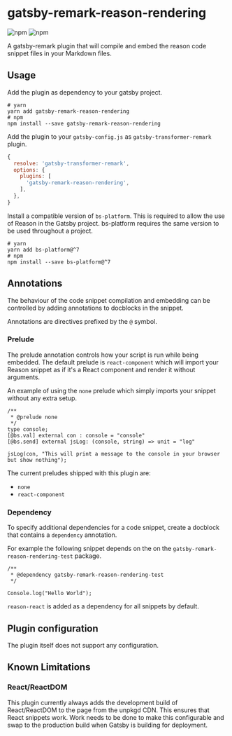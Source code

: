 # gatsby-remark-reason-rendering

![npm](https://img.shields.io/npm/v/gatsby-remark-reason-rendering?style=flat-square)
![npm](https://img.shields.io/npm/dm/gatsby-remark-reason-rendering?color=blue&style=flat-square)

A gatsby-remark plugin that will compile and embed the reason code snippet files 
in your Markdown files.

## Usage
Add the plugin as dependency to your gatsby project.
```shell script
# yarn
yarn add gatsby-remark-reason-rendering
# npm
npm install --save gatsby-remark-reason-rendering
```

Add the plugin to your `gatsby-config.js` as `gatsby-transformer-remark` plugin. 
```javascript
{
  resolve: 'gatsby-transformer-remark',
  options: {
    plugins: [
      'gatsby-remark-reason-rendering',
    ],
  },
}
```

Install a compatible version of `bs-platform`. This is required to allow the use 
of Reason in the Gatsby project. bs-platform requires the same version to be 
used throughout a project.
```shell script
# yarn
yarn add bs-platform@^7
# npm
npm install --save bs-platform@^7
```

## Annotations
The behaviour of the code snippet compilation and embedding can be controlled by 
adding annotations to docblocks in the snippet.

Annotations are directives prefixed by the `@` symbol.

### Prelude
The prelude annotation controls how your script is run while being embedded. The
default prelude is `react-component` which will import your Reason snippet as if 
it's a React component and render it without arguments.

An example of using the `none` prelude which simply imports your snippet 
without any extra setup.

```reason
/**
 * @prelude none
 */
type console;
[@bs.val] external con : console = "console"
[@bs.send] external jsLog: (console, string) => unit = "log"

jsLog(con, "This will print a message to the console in your browser but show nothing");
```  

The current preludes shipped with this plugin are:
- `none`
- `react-component`

### Dependency
To specify additional dependencies for a code snippet, create a docblock that 
contains a `dependency` annotation.  

For example the following snippet depends on the on the 
`gatsby-remark-reason-rendering-test` package.
```reason
/**
 * @dependency gatsby-remark-reason-rendering-test
 */

Console.log("Hello World");
```

`reason-react` is added as a dependency for all snippets by default.

## Plugin configuration
The plugin itself does not support any configuration.

## Known Limitations

### React/ReactDOM
This plugin currently always adds the development build of React/ReactDOM to the 
page from the unpkgd CDN. This ensures that React snippets work. Work needs to 
be done to make this configurable and swap to the production build when Gatsby
is building for deployment.
